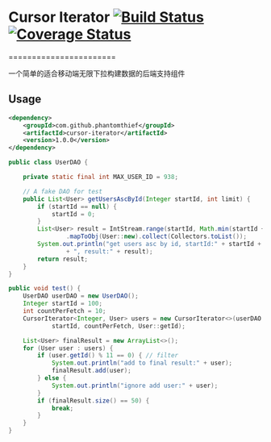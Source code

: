 # Cursor Iterator [![Build Status](https://travis-ci.org/PhantomThief/cursor-iterator.svg)](https://travis-ci.org/PhantomThief/cursor-iterator) [![Coverage Status](https://coveralls.io/repos/PhantomThief/cursor-iterator/badge.svg?branch=master)](https://coveralls.io/r/PhantomThief/cursor-iterator?branch=master)
=======================

一个简单的适合移动端无限下拉构建数据的后端支持组件 

## Usage

```xml
<dependency>
    <groupId>com.github.phantomthief</groupId>
	<artifactId>cursor-iterator</artifactId>
    <version>1.0.0</version>
</dependency>
```

```Java
public class UserDAO {

    private static final int MAX_USER_ID = 938;

    // A fake DAO for test
    public List<User> getUsersAscById(Integer startId, int limit) {
        if (startId == null) {
            startId = 0;
        }
        List<User> result = IntStream.range(startId, Math.min(startId + limit, MAX_USER_ID))
                .mapToObj(User::new).collect(Collectors.toList());
        System.out.println("get users asc by id, startId:" + startId + ", limit:" + limit
                + ", result:" + result);
        return result;
    }
}

public void test() {
    UserDAO userDAO = new UserDAO();
    Integer startId = 100;
    int countPerFetch = 10;
    CursorIterator<Integer, User> users = new CursorIterator<>(userDAO::getUsersAscById,
            startId, countPerFetch, User::getId);

    List<User> finalResult = new ArrayList<>();
    for (User user : users) {
        if (user.getId() % 11 == 0) { // filter
            System.out.println("add to final result:" + user);
            finalResult.add(user);
        } else {
            System.out.println("ignore add user:" + user);
        }
        if (finalResult.size() == 50) {
            break;
        }
    }
}
```